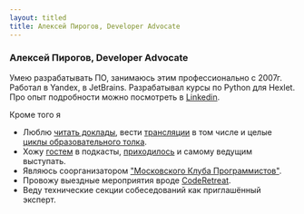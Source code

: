 ```yaml
---
layout: titled
title: Алексей Пирогов, Developer Advocate
---
```


### Алексей Пирогов, Developer Advocate

Умею разрабатывать ПО, занимаюсь этим профессионально с 2007г. Работал в Yandex, в JetBrains. Разрабатывал курсы по Python для Hexlet. Про опыт подробности можно посмотреть в [Linkedin](https://www.linkedin.com/in/aleksei-pirogov-81027261).

Кроме того я

- Люблю [читать доклады](https://www.youtube.com/playlist?list=PLUFoWyWge7mpc5ZOo6Q-j-tiK_Vb1ttWC), вести [трансляции](https://www.youtube.com/playlist?list=PLUFoWyWge7mqvT8qWCr-iuP3NAXAl5FTt) в том числе и целые [циклы образовательного толка](https://www.youtube.com/playlist?list=PLUFoWyWge7mrNDtYx-1pzpUWDWg7kcXQq).
- Хожу [гостем](https://www.youtube.com/watch?v=jlUGOznuAn4) в подкасты, [приходилось](https://www.youtube.com/watch?v=SVubzNrh9Nc) и самому ведущим выступать.
- Являюсь соорганизатором ["Московского Клуба Программистов"](https://prog.msk.ru).
- Провожу выездные мероприятия вроде [CodeRetreat](https://coderetreat.me/python).
- Веду технические секции собеседований как приглашённый эксперт.
